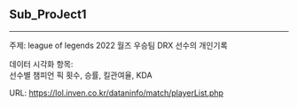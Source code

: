 ## Sub_ProJect1
------------------------

주제: league of legends 2022 월즈 우승팀 DRX 선수의 개인기록

데이터 시각화 항목:  
선수별 챔피언 픽 횟수, 승률, 킬관여율, KDA

URL: https://lol.inven.co.kr/dataninfo/match/playerList.php


